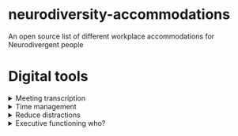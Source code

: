 # neurodiversity-accommodations
An open source list of different workplace accommodations for Neurodivergent people 

# Digital tools 

<details> 
<summary>Meeting transcription</summary>

* [Tactiq](app.tactiq.io/) 
* [Otta](https://otter.ai/) 

</details>

<details> 
<summary>Time management </summary>

* Reclaim.ai
* Clockwise
* Motion
* Tiimo
* Next meeting (Mac only) 

</details> 

<details>
<summary>Reduce distractions</summary>

* One Sec
* Newsfeed eradicator
* FLOWN - online body doubling 

</details> 

<details>
<summary>Executive functioning who?</summary>

* Goblin tools
* 

